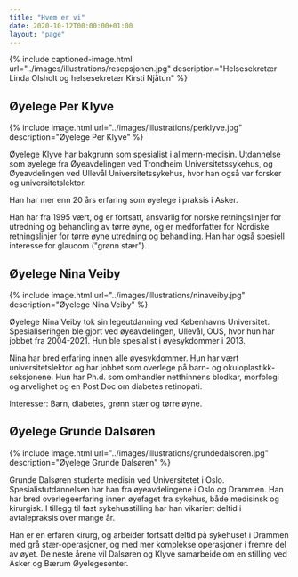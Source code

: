 ```yaml
---
title: "Hvem er vi"
date: 2020-10-12T00:00:00+01:00
layout: "page"
---
```


{% include captioned-image.html url="../images/illustrations/resepsjonen.jpg" description="Helsesekretær Linda Olsholt og helsesekretær Kirsti Njåtun" %}

## Øyelege Per Klyve

{% include image.html url="../images/illustrations/perklyve.jpg" description="Øyelege Per Klyve" %}

Øyelege Klyve har bakgrunn som spesialist i allmenn-medisin. Utdannelse som øyelege fra Øyeavdelingen
ved Trondheim Universitetssykehus, og Øyeavdelingen ved Ullevål Universitetssykehus, hvor han også
var forsker og universitetslektor.

Han har mer enn 20 års erfaring som øyelege i praksis i Asker.

Han har fra 1995 vært, og er fortsatt, ansvarlig for norske retningslinjer for utredning og behandling
av tørre øyne, og er medforfatter for Nordiske retningslinjer for tørre øyne utredning og behandling.
Han har også spesiell interesse for glaucom ("grønn stær").

## Øyelege Nina Veiby

{% include image.html url="../images/illustrations/ninaveiby.jpg" description="Øyelege Nina Veiby" %}

Øyelege Nina Veiby tok sin legeutdanning ved Københavns Universitet. Spesialiseringen ble gjort ved øyeavdelingen,
Ullevål, OUS, hvor hun har jobbet fra 2004-2021. Hun ble spesialist i øyesykdommer i 2013.

Nina har bred erfaring innen alle øyesykdommer. Hun har vært universitetslektor og har jobbet som
overlege på barn- og okuloplastikk-seksjonene. Hun har Ph.d. som omhandler
netthinnens blodkar, morfologi og arvelighet og en Post Doc om diabetes retinopati.

Interesser: Barn, diabetes, grønn stær og tørre øyne.

## Øyelege Grunde Dalsøren

{% include image.html url="../images/illustrations/grundedalsoren.jpg" description="Øyelege Grunde Dalsøren" %}

Grunde Dalsøren studerte medisin ved Universitetet i Oslo. Spesialistutdannelsen
har han fra øyeavdelingene i Oslo og Drammen. Han har bred overlegeerfaring innen
øyefaget fra sykehus, både medisinsk og kirurgisk. I tillegg til fast sykehusstilling har
han vikariert deltid i avtalepraksis over mange år.

Han er en erfaren kirurg, og arbeider fortsatt deltid på sykehuset i Drammen med grå
stær-operasjoner, og med mer komplekse operasjoner i fremre del av øyet. De neste
årene vil Dalsøren og Klyve samarbeide om en stilling ved Asker og Bærum
Øyelegesenter.